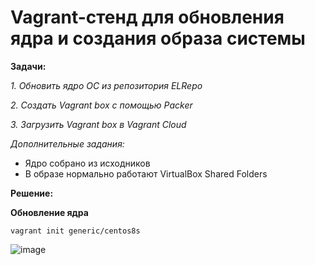 # Vagrant-стенд для обновления ядра и создания образа системы

**Задачи:**

  *1. Обновить ядро ОС из репозитория ELRepo*
  
  *2. Создать Vagrant box c помощью Packer*

  *3. Загрузить Vagrant box в Vagrant Cloud*
  
   *Дополнительные задания:*
   - Ядро собрано из исходников
   - В образе нормально работают VirtualBox Shared Folders

**Решение:**

**Обновление ядра**

```
vagrant init generic/centos8s
```

![image](https://user-images.githubusercontent.com/84719218/235869904-7950010d-f5da-4464-80fd-0117909eb496.png)

